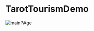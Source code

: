 # TarotTourismDemo

![mainPAge](https://github.com/eymenefealtun/TarotTourismDemo/assets/125976557/4bc1c0c5-9763-4462-b329-e706a3a5c0f2)
